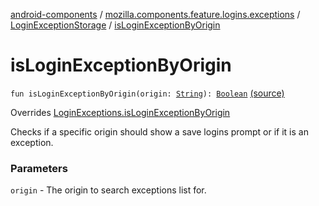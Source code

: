 [android-components](../../index.md) / [mozilla.components.feature.logins.exceptions](../index.md) / [LoginExceptionStorage](index.md) / [isLoginExceptionByOrigin](./is-login-exception-by-origin.md)

# isLoginExceptionByOrigin

`fun isLoginExceptionByOrigin(origin: `[`String`](https://kotlinlang.org/api/latest/jvm/stdlib/kotlin/-string/index.html)`): `[`Boolean`](https://kotlinlang.org/api/latest/jvm/stdlib/kotlin/-boolean/index.html) [(source)](https://github.com/mozilla-mobile/android-components/blob/master/components/feature/logins/src/main/java/mozilla/components/feature/logins/exceptions/LoginExceptionStorage.kt#L63)

Overrides [LoginExceptions.isLoginExceptionByOrigin](../../mozilla.components.feature.prompts.login/-login-exceptions/is-login-exception-by-origin.md)

Checks if a specific origin should show a save logins prompt or if it is an exception.

### Parameters

`origin` - The origin to search exceptions list for.